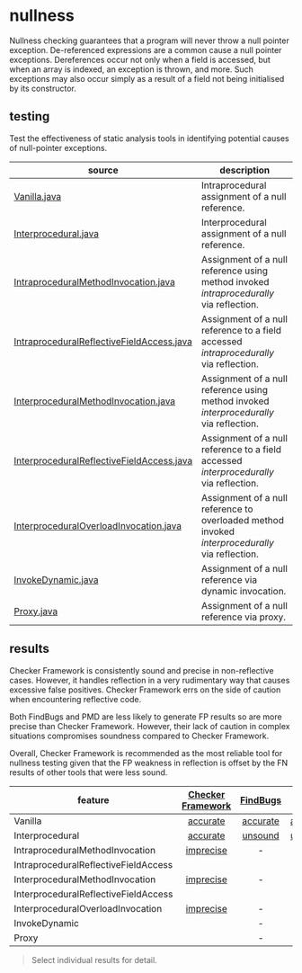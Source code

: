 # nullness
Nullness checking guarantees that a program will never throw a null pointer exception. De-referenced expressions are a common cause a null pointer exceptions. Dereferences occur not only when a field is accessed, but when an array is indexed, an exception is thrown, and more. Such exceptions may also occur simply as a result of a field not being initialised by its constructor.

## testing
Test the effectiveness of static analysis tools in identifying potential causes of null-pointer exceptions.

| source | description |
| --- | --- |
| [Vanilla.java](https://github.com/michaelemery/staticanalysis/blob/master/checker/nullness/Vanilla.java) | Intraprocedural assignment of a null reference. |
| [Interprocedural.java](https://github.com/michaelemery/staticanalysis/blob/master/checker/nullness/Interprocedural.java) | Interprocedural assignment of a null reference. |
| [IntraproceduralMethodInvocation.java](https://github.com/michaelemery/staticanalysis/blob/master/checker/nullness/Interprocedural.java) | Assignment of a null reference using method invoked *intraprocedurally* via reflection. |
| [IntraproceduralReflectiveFieldAccess.java](https://github.com/michaelemery/staticanalysis/blob/master/checker/nullness/IntraproceduralReflectiveFieldAccess.java) | Assignment of a null reference to a field accessed *intraprocedurally* via reflection. |
| [InterproceduralMethodInvocation.java](https://github.com/michaelemery/staticanalysis/blob/master/checker/nullness/InterproceduralMethodInvocation.java) | Assignment of a null reference using method invoked *interprocedurally* via reflection. |
| [InterproceduralReflectiveFieldAccess.java](https://github.com/michaelemery/staticanalysis/blob/master/checker/nullness/InterproceduralReflectiveFieldAccess.java) | Assignment of a null reference to a field accessed *interprocedurally* via reflection. |
| [InterproceduralOverloadInvocation.java](https://github.com/michaelemery/staticanalysis/blob/master/checker/nullness/InterproceduralOverloadInvocation.java) | Assignment of a null reference to overloaded method invoked *interprocedurally* via reflection. |
| [InvokeDynamic.java](https://github.com/michaelemery/staticanalysis/blob/master/checker/nullness/InvokeDynamic.java) | Assignment of a null reference via dynamic invocation. |
| [Proxy.java](https://github.com/michaelemery/staticanalysis/blob/master/checker/nullness/Proxy.java) | Assignment of a null reference via proxy. |

## results

Checker Framework is consistently sound and precise in non-reflective cases. However, it handles reflection in a very rudimentary way that causes excessive false positives. Checker Framework errs on the side of caution when encountering reflective code. 

Both FindBugs and PMD are less likely to generate FP results so are more precise than Checker Framework. However, their lack of caution in complex situations compromises soundness compared to Checker Framework.

Overall, Checker Framework is recommended as the most reliable tool for nullness testing given that the FP weakness in reflection is offset by the FN results of other tools that were less sound.

| feature | [Checker Framework](https://github.com/michaelemery/staticanalysis/blob/master/checker/nullness/checkerframework.md#checker-framework) | [FindBugs](https://github.com/michaelemery/staticanalysis/blob/master/checker/nullness/findbugs.md#findbugs) | [PMD](https://github.com/michaelemery/staticanalysis/blob/master/checker/nullness/pmd.md#pmd) |
| --- | :---: |:---: |:---: |
| Vanilla | [accurate](https://github.com/michaelemery/staticanalysis/blob/master/checker/nullness/checkerframework.md#vanilla) | [accurate](https://github.com/michaelemery/staticanalysis/blob/master/checker/nullness/findbugs.md#vanilla) | [accurate](https://github.com/michaelemery/staticanalysis/blob/master/checker/nullness/pmd.md#vanilla) |
| Interprocedural | [accurate](https://github.com/michaelemery/staticanalysis/blob/master/checker/nullness/checkerframework.md#interprocedural) | [unsound](https://github.com/michaelemery/staticanalysis/blob/master/checker/nullness/findbugs.md#interprocedural) | [unsound](https://github.com/michaelemery/staticanalysis/blob/master/checker/nullness/pmd.md#interprocedural) |
| IntraproceduralMethodInvocation | [imprecise](https://github.com/michaelemery/staticanalysis/blob/master/checker/nullness/checkerframework.md#intraproceduralmethodinvocation) | - | - |
| IntraproceduralReflectiveFieldAccess |  |  |  |
| InterproceduralMethodInvocation | [imprecise](https://github.com/michaelemery/staticanalysis/blob/master/checker/nullness/checkerframework.md#interproceduralmethodinvocation) | - | - |
| InterproceduralReflectiveFieldAccess |  |  |  |
| InterproceduralOverloadInvocation | [imprecise](https://github.com/michaelemery/staticanalysis/blob/master/checker/nullness/checkerframework.md#interproceduraloverloadinvocation) | - | - |
| InvokeDynamic |  | - | - |
| Proxy |  | - | - |

> Select individual results for detail.
